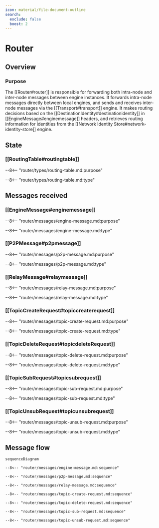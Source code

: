 ```yaml
---
icon: material/file-document-outline
search:
  exclude: false
  boost: 2
---
```


<div class="engine" markdown>

# Router

## Overview

### Purpose

<!-- --8<-- [start:purpose] -->
The [[Router#router]] is responsible for forwarding both intra-node and inter-node messages between engine instances.
It forwards intra-node messages directly between local engines,
and sends and receives inter-node messages via the [[Transport#transport]] engine.
It makes routing decisions based on the [[DestinationIdentity#destinationidentity]] in [[EngineMessage#enginemessage]] headers,
and retrieves routing information for identities from the [[Network Identity Store#network-identity-store]] engine.
<!-- --8<-- [end:purpose] -->

## State

### [[RoutingTable#routingtable]]

--8<-- "router/types/routing-table.md:purpose"

--8<-- "router/types/routing-table.md:type"

## Messages received

### [[EngineMessage#enginemessage]]

--8<-- "router/messages/engine-message.md:purpose"

--8<-- "router/messages/engine-message.md:type"

### [[P2PMessage#p2pmessage]]

--8<-- "router/messages/p2p-message.md:purpose"

--8<-- "router/messages/p2p-message.md:type"

### [[RelayMessage#relaymessage]]

--8<-- "router/messages/relay-message.md:purpose"

--8<-- "router/messages/relay-message.md:type"

### [[TopicCreateRequest#topiccreaterequest]]

--8<-- "router/messages/topic-create-request.md:purpose"

--8<-- "router/messages/topic-create-request.md:type"

### [[TopicDeleteRequest#topicdeleteRequest]]

--8<-- "router/messages/topic-delete-request.md:purpose"

--8<-- "router/messages/topic-delete-request.md:type"

### [[TopicSubRequest#topicsubrequest]]

--8<-- "router/messages/topic-sub-request.md:purpose"

--8<-- "router/messages/topic-sub-request.md:type"

### [[TopicUnsubRequest#topicunsubrequest]]

--8<-- "router/messages/topic-unsub-request.md:purpose"

--8<-- "router/messages/topic-unsub-request.md:type"

## Message flow

<!-- Sequence diagram for the engine with all messages -->

<!-- --8<-- [start:messages] -->
```mermaid
sequenceDiagram

--8<-- "router/messages/engine-message.md:sequence"

--8<-- "router/messages/p2p-message.md:sequence"

--8<-- "router/messages/relay-message.md:sequence"

--8<-- "router/messages/topic-create-request.md:sequence"

--8<-- "router/messages/topic-delete-request.md:sequence"

--8<-- "router/messages/topic-sub-request.md:sequence"

--8<-- "router/messages/topic-unsub-request.md:sequence"
```
<!-- --8<-- [end:messages] -->

</div>
